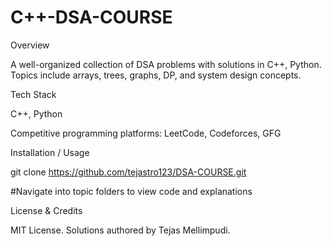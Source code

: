 # C++-DSA-COURSE

Overview

A well-organized collection of DSA problems with solutions in C++, Python. Topics include arrays, trees, graphs, DP, and system design concepts.

Tech Stack

C++, Python

Competitive programming platforms: LeetCode, Codeforces, GFG

Installation / Usage

git clone https://github.com/tejastro123/DSA-COURSE.git

#Navigate into topic folders to view code and explanations

License & Credits

MIT License. Solutions authored by Tejas Mellimpudi.
